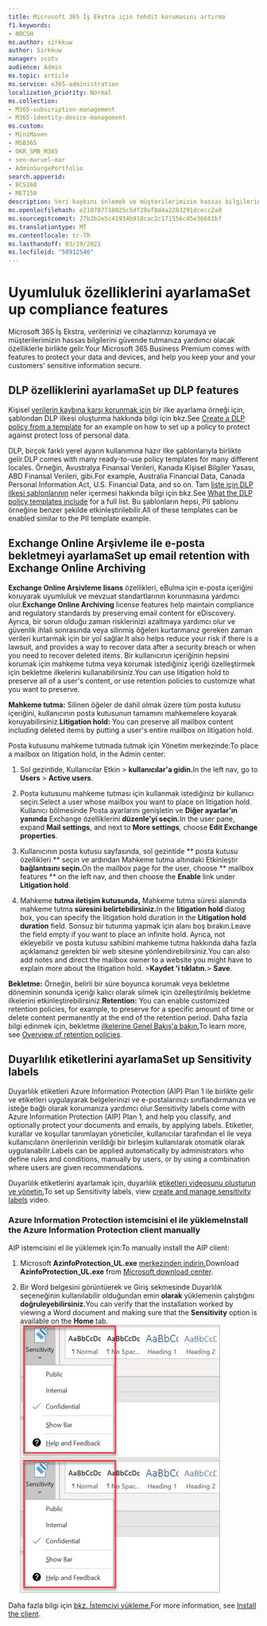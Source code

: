 ```yaml
---
title: Microsoft 365 İş Ekstra için tehdit korumasını artırma
f1.keywords:
- NOCSH
ms.author: sirkkuw
author: Sirkkuw
manager: scotv
audience: Admin
ms.topic: article
ms.service: o365-administration
localization_priority: Normal
ms.collection:
- M365-subscription-management
- M365-identity-device-management
ms.custom:
- MiniMaven
- MSB365
- OKR_SMB_M365
- seo-marvel-mar
- AdminSurgePortfolio
search.appverid:
- BCS160
- MET150
description: Veri kaybını önlemek ve müşterilerimizin hassas bilgilerini güvende tutmaya yardımcı olmak için uyumluluk özelliklerini ayarlayın.
ms.openlocfilehash: e210787718025c5df29af8d4a2283291dcecc2a8
ms.sourcegitcommit: 27b2b2e5c41934b918cac2c171556c45e36661bf
ms.translationtype: MT
ms.contentlocale: tr-TR
ms.lasthandoff: 03/19/2021
ms.locfileid: "50912540"
---
```

# <a name="set-up-compliance-features"></a><span data-ttu-id="a0bd9-103">Uyumluluk özelliklerini ayarlama</span><span class="sxs-lookup"><span data-stu-id="a0bd9-103">Set up compliance features</span></span>

<span data-ttu-id="a0bd9-104">Microsoft 365 İş Ekstra, verilerinizi ve cihazlarınızı korumaya ve müşterilerimizin hassas bilgilerini güvende tutmanıza yardımcı olacak özelliklerle birlikte gelir.</span><span class="sxs-lookup"><span data-stu-id="a0bd9-104">Your Microsoft 365 Business Premium comes with features to protect your data and devices, and help you keep your and your customers' sensitive information secure.</span></span>

## <a name="set-up-dlp-features"></a><span data-ttu-id="a0bd9-105">DLP özelliklerini ayarlama</span><span class="sxs-lookup"><span data-stu-id="a0bd9-105">Set up DLP features</span></span>

<span data-ttu-id="a0bd9-106">Kişisel [verilerin kaybına karşı korunmak için](../compliance/create-a-dlp-policy-from-a-template.md) bir ilke ayarlama örneği için, şablondan DLP ilkesi oluşturma hakkında bilgi için bkz.</span><span class="sxs-lookup"><span data-stu-id="a0bd9-106">See [Create a DLP policy from a template](../compliance/create-a-dlp-policy-from-a-template.md) for an example on how to set up a policy to protect against protect loss of personal data.</span></span> 
  
<span data-ttu-id="a0bd9-107">DLP, birçok farklı yerel ayarın kullanımına hazır ilke şablonlarıyla birlikte gelir.</span><span class="sxs-lookup"><span data-stu-id="a0bd9-107">DLP comes with many ready-to-use policy templates for many different locales.</span></span> <span data-ttu-id="a0bd9-108">Örneğin, Avustralya Finansal Verileri, Kanada Kişisel Bilgiler Yasası, ABD Finansal Verileri, gibi.</span><span class="sxs-lookup"><span data-stu-id="a0bd9-108">For example, Australia Financial Data, Canada Personal Information Act, U.S. Financial Data, and so on.</span></span> <span data-ttu-id="a0bd9-109">Tam [liste için DLP ilkesi şablonlarının](../compliance/what-the-dlp-policy-templates-include.md) neler içermesi hakkında bilgi için bkz.</span><span class="sxs-lookup"><span data-stu-id="a0bd9-109">See [What the DLP policy templates include](../compliance/what-the-dlp-policy-templates-include.md) for a full list.</span></span> <span data-ttu-id="a0bd9-110">Bu şablonların hepsi, PII şablonu örneğine benzer şekilde etkinleştirilebilir.</span><span class="sxs-lookup"><span data-stu-id="a0bd9-110">All of these templates can be enabled similar to the PII template example.</span></span> 
  
## <a name="set-up-email-retention-with-exchange-online-archiving"></a><span data-ttu-id="a0bd9-111">Exchange Online Arşivleme ile e-posta bekletmeyi ayarlama</span><span class="sxs-lookup"><span data-stu-id="a0bd9-111">Set up email retention with Exchange Online Archiving</span></span>

 <span data-ttu-id="a0bd9-112">**Exchange Online Arşivleme lisans** özellikleri, eBulma için e-posta içeriğini koruyarak uyumluluk ve mevzuat standartlarının korunmasına yardımcı olur.</span><span class="sxs-lookup"><span data-stu-id="a0bd9-112">**Exchange Online Archiving** license features help maintain compliance and regulatory standards by preserving email content for eDiscovery.</span></span> <span data-ttu-id="a0bd9-113">Ayrıca, bir sorun olduğu zaman risklerinizi azaltmaya yardımcı olur ve güvenlik ihlali sonrasında veya silinmiş öğeleri kurtarmanız gereken zaman verileri kurtarmak için bir yol sağlar.</span><span class="sxs-lookup"><span data-stu-id="a0bd9-113">It also helps reduce your risk if there is a lawsuit, and provides a way to recover data after a security breach or when you need to recover deleted items.</span></span> <span data-ttu-id="a0bd9-114">Bir kullanıcının içeriğinin hepsini korumak için mahkeme tutma veya korumak istediğiniz içeriği özelleştirmek için bekletme ilkelerini kullanabilirsiniz.</span><span class="sxs-lookup"><span data-stu-id="a0bd9-114">You can use litigation hold to preserve all of a user's content, or use retention policies to customize what you want to preserve.</span></span>
  
<span data-ttu-id="a0bd9-115">**Mahkeme tutma:** Silinen öğeler de dahil olmak üzere tüm posta kutusu içeriğini, kullanıcının posta kutusunun tamamını mahkemelere koyarak koruyabilirsiniz.</span><span class="sxs-lookup"><span data-stu-id="a0bd9-115">**Litigation hold:** You can preserve all mailbox content including deleted items by putting a user's entire mailbox on litigation hold.</span></span> 
    
<span data-ttu-id="a0bd9-116">Posta kutusunu mahkeme tutmada tutmak için Yönetim merkezinde:</span><span class="sxs-lookup"><span data-stu-id="a0bd9-116">To place a mailbox on litigation hold, in the Admin center:</span></span>
    
1. <span data-ttu-id="a0bd9-117">Sol gezintide, Kullanıcılar Etkin  \> **kullanıcılar'a gidin.**</span><span class="sxs-lookup"><span data-stu-id="a0bd9-117">In the left nav, go to **Users** \> **Active users**.</span></span>
    
2. <span data-ttu-id="a0bd9-118">Posta kutusunu mahkeme tutması için kullanmak istediğiniz bir kullanıcı seçin.</span><span class="sxs-lookup"><span data-stu-id="a0bd9-118">Select a user whose mailbox you want to place on litigation hold.</span></span> <span data-ttu-id="a0bd9-119">Kullanıcı bölmesinde Posta ayarlarını genişletin ve **Diğer ayarlar'ın** **yanında** Exchange özelliklerini **düzenle'yi seçin.**</span><span class="sxs-lookup"><span data-stu-id="a0bd9-119">In the user pane, expand **Mail settings**, and next to **More settings**, choose **Edit Exchange properties**.</span></span>
    
3. <span data-ttu-id="a0bd9-120">Kullanıcının posta kutusu sayfasında, sol gezintide \*\* posta kutusu özellikleri  \*\* seçin ve ardından Mahkeme tutma altındaki Etkinleştir **bağlantısını seçin.**</span><span class="sxs-lookup"><span data-stu-id="a0bd9-120">On the mailbox page for the user, choose \*\* mailbox features \*\* on the left nav, and then choose the **Enable** link under **Litigation hold**.</span></span>
    
4. <span data-ttu-id="a0bd9-121">Mahkeme **tutma iletişim kutusunda,** Mahkeme tutma süresi alanında mahkeme tutma **süresini belirtebilirsiniz.**</span><span class="sxs-lookup"><span data-stu-id="a0bd9-121">In the **litigation hold** dialog box, you can specify the litigation hold duration in the **Litigation hold duration** field.</span></span> <span data-ttu-id="a0bd9-122">Sonsuz bir tutunma yapmak için alanı boş bırakın.</span><span class="sxs-lookup"><span data-stu-id="a0bd9-122">Leave the field empty if you want to place an infinite hold.</span></span> <span data-ttu-id="a0bd9-123">Ayrıca, not ekleyebilir ve posta kutusu sahibini mahkeme tutma hakkında daha fazla açıklamanız gerekten bir web sitesine yönlendirebilirsiniz.</span><span class="sxs-lookup"><span data-stu-id="a0bd9-123">You can also add notes and direct the mailbox owner to a website you might have to explain more about the litigation hold.</span></span> <span data-ttu-id="a0bd9-124">\>**Kaydet 'i tıklatın.**</span><span class="sxs-lookup"><span data-stu-id="a0bd9-124">\> **Save**.</span></span>
    
<span data-ttu-id="a0bd9-125">**Bekletme:** Örneğin, belirli bir süre boyunca korumak veya bekletme döneminin sonunda içeriği kalıcı olarak silmek için özelleştirilmiş bekletme ilkelerini etkinleştirebilirsiniz.</span><span class="sxs-lookup"><span data-stu-id="a0bd9-125">**Retention:** You can enable customized retention policies, for example, to preserve for a specific amount of time or delete content permanently at the end of the retention period.</span></span> <span data-ttu-id="a0bd9-126">Daha fazla bilgi edinmek için, bekletme [ilkelerine Genel Bakış'a bakın.](../compliance/retention.md)</span><span class="sxs-lookup"><span data-stu-id="a0bd9-126">To learn more, see [Overview of retention policies](../compliance/retention.md).</span></span>

## <a name="set-up-sensitivity-labels"></a><span data-ttu-id="a0bd9-127">Duyarlılık etiketlerini ayarlama</span><span class="sxs-lookup"><span data-stu-id="a0bd9-127">Set up Sensitivity labels</span></span>

<span data-ttu-id="a0bd9-128">Duyarlılık etiketleri Azure Information Protection (AIP) Plan 1 ile birlikte gelir ve etiketleri uygulayarak belgelerinizi ve e-postalarınızı sınıflandırmanıza ve isteğe bağlı olarak korumanıza yardımcı olur.</span><span class="sxs-lookup"><span data-stu-id="a0bd9-128">Sensitivity labels come with Azure Information Protection (AIP) Plan 1, and help you classify, and optionally protect your documents and emails, by applying labels.</span></span> <span data-ttu-id="a0bd9-129">Etiketler, kurallar ve koşullar tanımlayan yöneticiler, kullanıcılar tarafından el ile veya kullanıcıların önerilerinin verildiği bir birleşim kullanılarak otomatik olarak uygulanabilir.</span><span class="sxs-lookup"><span data-stu-id="a0bd9-129">Labels can be applied automatically by administrators who define rules and conditions, manually by users, or by using a combination where users are given recommendations.</span></span>

<span data-ttu-id="a0bd9-130">Duyarlılık etiketlerini ayarlamak için, duyarlılık [etiketleri videosunu oluşturun ve yönetin.](https://support.microsoft.com/office/2fb96b54-7dd2-4f0c-ac8d-170790d4b8b9)</span><span class="sxs-lookup"><span data-stu-id="a0bd9-130">To set up Sensitivity labels, view [create and manage sensitivity labels](https://support.microsoft.com/office/2fb96b54-7dd2-4f0c-ac8d-170790d4b8b9) video.</span></span>



### <a name="install-the-azure-information-protection-client-manually"></a><span data-ttu-id="a0bd9-131">Azure Information Protection istemcisini el ile yükleme</span><span class="sxs-lookup"><span data-stu-id="a0bd9-131">Install the Azure Information Protection client manually</span></span>

<span data-ttu-id="a0bd9-132">AIP istemcisini el ile yüklemek için:</span><span class="sxs-lookup"><span data-stu-id="a0bd9-132">To manually install the AIP client:</span></span>

1. <span data-ttu-id="a0bd9-133">Microsoft **AzinfoProtection_UL.exe** [merkezinden indirin.](https://www.microsoft.com/download/details.aspx?id=53018)</span><span class="sxs-lookup"><span data-stu-id="a0bd9-133">Download **AzinfoProtection_UL.exe** from [Microsoft download center](https://www.microsoft.com/download/details.aspx?id=53018).</span></span>
 
2. <span data-ttu-id="a0bd9-134">Bir Word belgesini görüntüerek ve Giriş sekmesinde Duyarlılık seçeneğinin kullanılabilir olduğundan emin **olarak** yüklemenin çalıştığını **doğruleyebilirsiniz.**</span><span class="sxs-lookup"><span data-stu-id="a0bd9-134">You can verify that the installation worked by viewing a Word document and making sure that the **Sensitivity** option is available on the **Home** tab.</span></span>
<br/><span data-ttu-id="a0bd9-135">![Word belgesinde Koruma sekmesi açılan listesinde.](../media/word-sensitivity.png)</span><span class="sxs-lookup"><span data-stu-id="a0bd9-135">![Protection tab drop-down in a Word document.](../media/word-sensitivity.png)</span></span>

<span data-ttu-id="a0bd9-136">Daha fazla bilgi için [bkz. İstemciyi yükleme.](/azure/information-protection/infoprotect-tutorial-step3)</span><span class="sxs-lookup"><span data-stu-id="a0bd9-136">For more information, see [Install the client](/azure/information-protection/infoprotect-tutorial-step3).</span></span>